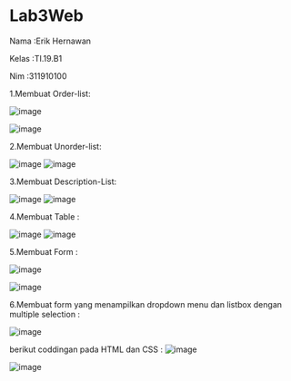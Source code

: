 # Lab3Web
<p>Nama   :Erik Hernawan </p>
<p>Kelas  :TI.19.B1 </p>
<p>Nim    :311910100 </p> 

1.Membuat Order-list:

![image](https://user-images.githubusercontent.com/81576402/114441234-fc3dea00-9b7f-11eb-9852-dea596c685fe.png)

![image](https://user-images.githubusercontent.com/81576402/114441332-1b3c7c00-9b80-11eb-8086-fe632e75de34.png)

2.Membuat Unorder-list:

![image](https://user-images.githubusercontent.com/81576402/114441413-360ef080-9b80-11eb-99eb-ed263b91f3ab.png)
![image](https://user-images.githubusercontent.com/81576402/114441495-52ab2880-9b80-11eb-959e-5309d8ca7572.png)

3.Membuat Description-List:

![image](https://user-images.githubusercontent.com/81576402/114441625-78383200-9b80-11eb-8214-e5251ce2c58b.png)
![image](https://user-images.githubusercontent.com/81576402/114441654-825a3080-9b80-11eb-9b32-74a9ec3d88f2.png)

4.Membuat Table :

![image](https://user-images.githubusercontent.com/81576402/114441767-a61d7680-9b80-11eb-8bf0-e1f466d438ce.png)
![image](https://user-images.githubusercontent.com/81576402/114441852-be8d9100-9b80-11eb-8351-0faa8169e9d5.png)

5.Membuat Form :

![image](https://user-images.githubusercontent.com/81576402/114441991-e7ae2180-9b80-11eb-89bb-c3dbb5ba25b7.png)

![image](https://user-images.githubusercontent.com/81576402/114442108-0a403a80-9b81-11eb-89a1-8cafb64fd59b.png)

6.Membuat form yang menampilkan dropdown menu dan listbox dengan multiple selection :

![image](https://user-images.githubusercontent.com/81576402/114442561-863a8280-9b81-11eb-9bc5-b4b54550dbb3.png)

berikut coddingan pada HTML dan CSS :
![image](https://user-images.githubusercontent.com/81576402/114442726-b7b34e00-9b81-11eb-82f0-57979cd6f495.png)

![image](https://user-images.githubusercontent.com/81576402/114442858-dc0f2a80-9b81-11eb-84eb-531c517a4b71.png)


